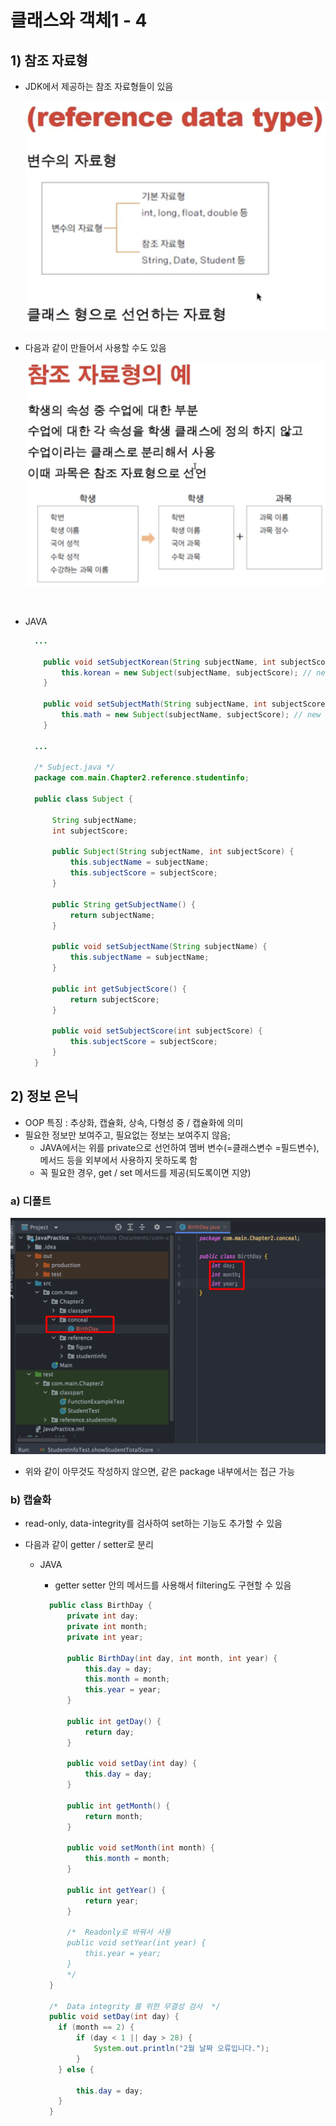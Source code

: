 <link href="../../md/style.css" rel="stylesheet">

# 클래스와 객체1 - 4

## 1) 참조 자료형

- JDK에서 제공하는 참조 자료형들이 있음

  <img src='images/2021-08-19-15-46-37.png' />

- 다음과 같이 만들어서 사용할 수도 있음

  <img src='images/2021-08-19-15-48-34.png' />

<br>

- JAVA

  ```JAVA
    ...

      public void setSubjectKorean(String subjectName, int subjectScore) {
          this.korean = new Subject(subjectName, subjectScore); // new keywaord
      }

      public void setSubjectMath(String subjectName, int subjectScore) {
          this.math = new Subject(subjectName, subjectScore); // new keywaord
      }

    ...

    /* Subject.java */
    package com.main.Chapter2.reference.studentinfo;

    public class Subject {

        String subjectName;
        int subjectScore;

        public Subject(String subjectName, int subjectScore) {
            this.subjectName = subjectName;
            this.subjectScore = subjectScore;
        }

        public String getSubjectName() {
            return subjectName;
        }

        public void setSubjectName(String subjectName) {
            this.subjectName = subjectName;
        }

        public int getSubjectScore() {
            return subjectScore;
        }

        public void setSubjectScore(int subjectScore) {
            this.subjectScore = subjectScore;
        }
    }

  ```

## 2) 정보 은닉

- OOP 특징 : 추상화, 캡슐화, 상속, 다형성 중 / 캡슐화에 의미
- 필요한 정보만 보여주고, 필요없는 정보는 보여주지 않음;
  - JAVA에서는 위를 private으로 선언하여 멤버 변수(=클래스변수 =필드변수), 메서드 등을 외부에서 사용하지 못하도록 함
  - 꼭 필요한 경우, get / set 메서드를 제공(되도록이면 지양)

### a) 디폴트

<img src='images/2021-08-19-17-22-25.png' />

- 위와 같이 아무것도 작성하지 않으면, 같은 package 내부에서는 접근 가능

### b) 캡슐화

- read-only, data-integrity를 검사하여 set하는 기능도 추가할 수 있음
- 다음과 같이 getter / setter로 분리

  - JAVA

    - getter setter 안의 메서드를 사용해서 filtering도 구현할 수 있음

    ```JAVA
      public class BirthDay {
          private int day;
          private int month;
          private int year;

          public BirthDay(int day, int month, int year) {
              this.day = day;
              this.month = month;
              this.year = year;
          }

          public int getDay() {
              return day;
          }

          public void setDay(int day) {
              this.day = day;
          }

          public int getMonth() {
              return month;
          }

          public void setMonth(int month) {
              this.month = month;
          }

          public int getYear() {
              return year;
          }

          /*  Readonly로 바꿔서 사용
          public void setYear(int year) {
              this.year = year;
          }
          */
      }

      /*  Data integrity 를 위한 무결성 검사  */
      public void setDay(int day) {
        if (month == 2) {
            if (day < 1 || day > 28) {
                System.out.println("2월 날짜 오류입니다.");
            }
        } else {

            this.day = day;
        }
      }
    ```
